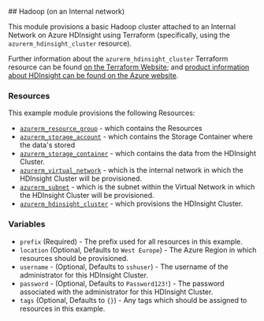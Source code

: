 ## Hadoop (on an Internal network)

This module provisions a basic Hadoop cluster attached to an Internal Network on Azure HDInsight using Terraform (specifically, using the `azurerm_hdinsight_cluster` resource).

Further information about the `azurerm_hdinsight_cluster` Terraform resource can be found [on the Terraform Website](https://terraform.io/docs/providers/azurerm/r/hdinsight_cluster.html); and [product information about HDInsight can be found on the Azure website](https://docs.microsoft.com/en-us/azure/hdinsight/).

### Resources

This example module provisions the following Resources:

- [`azurerm_resource_group`](https://terraform.io/docs/providers/azurerm/r/resource_group.html) - which contains the Resources
- [`azurerm_storage_account`](https://terraform.io/docs/providers/azurerm/r/storage_account.html) - which contains the Storage Container where the data's stored
- [`azurerm_storage_container`](https://terraform.io/docs/providers/azurerm/r/storage_container.html) - which contains the data from the HDInsight Cluster.
- [`azurerm_virtual_network`](https://terraform.io/docs/providers/azurerm/r/virtual_network.html) - which is the internal network in which the HDInsight Cluster will be provisioned.
- [`azurerm_subnet`](https://terraform.io/docs/providers/azurerm/r/subnet.html) - which is the subnet within the Virtual Network in which the HDInsight Cluster will be provisioned.
- [`azurerm_hdinsight_cluster`](https://terraform.io/docs/providers/azurerm/r/hdinsight_cluster.html) - which provisions the HDInsight Cluster.

### Variables

- `prefix` (Required) - The prefix used for all resources in this example.
- `location` (Optional, Defaults to `West Europe`) - The Azure Region in which resources should be provisioned.
- `username` - (Optional, Defaults to `sshuser`) - The username of the administrator for this HDInsight Cluster.
- `password` - (Optional, Defaults to `Password123!`) - The password associated with the administrator for this HDInsight Cluster.
- `tags` (Optional, Defaults to `{}`) - Any tags which should be assigned to resources in this example.
